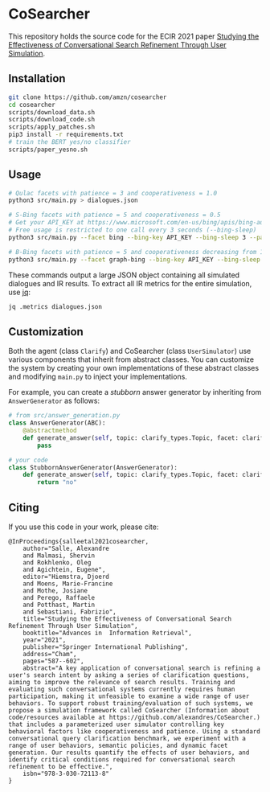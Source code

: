 # CoSearcher

This repository holds the source code for the ECIR 2021 paper [Studying the Effectiveness of Conversational Search Refinement Through User Simulation](https://link.springer.com/chapter/10.1007%2F978-3-030-72113-8_39).

## Installation

```sh
git clone https://github.com/amzn/cosearcher
cd cosearcher
scripts/download_data.sh
scripts/download_code.sh
scripts/apply_patches.sh
pip3 install -r requirements.txt
# train the BERT yes/no classifier
scripts/paper_yesno.sh
```

## Usage

```sh
# Qulac facets with patience = 3 and cooperativeness = 1.0
python3 src/main.py > dialogues.json

# S-Bing facets with patience = 5 and cooperativeness = 0.5
# Get your API_KEY at https://www.microsoft.com/en-us/bing/apis/bing-autosuggest-api.
# Free usage is restricted to one call every 3 seconds (--bing-sleep)
python3 src/main.py --facet bing --bing-key API_KEY --bing-sleep 3 --patience 5 --cooperativeness 0.5 > dialogues.json

# B-Bing facets with patience = 5 and cooperativeness decreasing from 1
python3 src/main.py --facet graph-bing --bing-key API_KEY --bing-sleep 3 --patience 5 --cooperativeness 0.5 --cooperativeness-fn dec > dialogues.json
```

These commands output a large JSON object containing all simulated dialogues and IR results. To extract all IR metrics for the entire simulation, use [jq](https://github.com/stedolan/jq):

```sh
jq .metrics dialogues.json
```

## Customization

Both the agent (class `Clarify`) and CoSearcher (class `UserSimulator`) use various components that inherit from abstract classes. You can customize the system by creating your own implementations of these abstract classes and modifying `main.py` to inject your implementations.

For example, you can create a *stubborn* answer generator by inheriting from `AnswerGenerator` as follows:
```python
# from src/answer_generation.py
class AnswerGenerator(ABC):
    @abstractmethod
    def generate_answer(self, topic: clarify_types.Topic, facet: clarify_types.Facet, cooperativeness: float, similarity: float) -> str:
        pass

# your code
class StubbornAnswerGenerator(AnswerGenerator):
    def generate_answer(self, topic: clarify_types.Topic, facet: clarify_types.Facet, cooperativeness: float, similarity: float) -> str:
        return "no"
```

## Citing

If you use this code in your work, please cite:

```
@InProceedings{salleetal2021cosearcher,
    author="Salle, Alexandre
    and Malmasi, Shervin
    and Rokhlenko, Oleg
    and Agichtein, Eugene",
    editor="Hiemstra, Djoerd
    and Moens, Marie-Francine
    and Mothe, Josiane
    and Perego, Raffaele
    and Potthast, Martin
    and Sebastiani, Fabrizio",
    title="Studying the Effectiveness of Conversational Search Refinement Through User Simulation",
    booktitle="Advances in  Information Retrieval",
    year="2021",
    publisher="Springer International Publishing",
    address="Cham",
    pages="587--602",
    abstract="A key application of conversational search is refining a user's search intent by asking a series of clarification questions, aiming to improve the relevance of search results. Training and evaluating such conversational systems currently requires human participation, making it unfeasible to examine a wide range of user behaviors. To support robust training/evaluation of such systems, we propose a simulation framework called CoSearcher (Information about code/resources available at https://github.com/alexandres/CoSearcher.) that includes a parameterized user simulator controlling key behavioral factors like cooperativeness and patience. Using a standard conversational query clarification benchmark, we experiment with a range of user behaviors, semantic policies, and dynamic facet generation. Our results quantify the effects of user behaviors, and identify critical conditions required for conversational search refinement to be effective.",
    isbn="978-3-030-72113-8"
}
```
